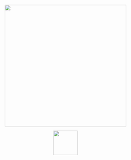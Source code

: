 <p align="center"><a href="https://laravel.com" target="_blank"><img src="https://raw.githubusercontent.com/laravel/art/master/logo-lockup/5%20SVG/2%20CMYK/1%20Full%20Color/laravel-logolockup-cmyk-red.svg" width="400"></a>
<p align="center">
<a href="https://www.docker.com/" target="_blank"><img src="https://www.docker.com/sites/default/files/d8/2019-07/horizontal-logo-monochromatic-white.png" height="80">
    </p>
</a>
</p>

